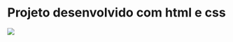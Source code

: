 # Projeto desenvolvido com html e css

![](https://res.cloudinary.com/dr38hecuk/image/upload/v1649619674/My%20portfolio%20images/starbucks_page_vqcd5t.png)
